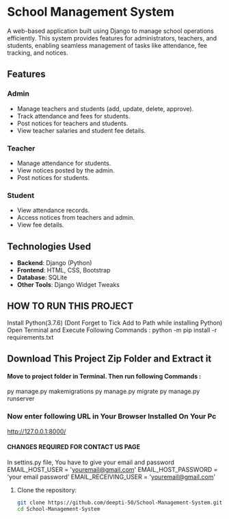 # School Management System

A web-based application built using Django to manage school operations efficiently. This system provides features for administrators, teachers, and students, enabling seamless management of tasks like attendance, fee tracking, and notices.

## Features

### Admin
- Manage teachers and students (add, update, delete, approve).
- Track attendance and fees for students.
- Post notices for teachers and students.
- View teacher salaries and student fee details.

### Teacher
- Manage attendance for students.
- View notices posted by the admin.
- Post notices for students.

### Student
- View attendance records.
- Access notices from teachers and admin.
- View fee details.

## Technologies Used
- **Backend**: Django (Python)
- **Frontend**: HTML, CSS, Bootstrap
- **Database**: SQLite
- **Other Tools**: Django Widget Tweaks

## HOW TO RUN THIS PROJECT
Install Python(3.7.6) (Dont Forget to Tick Add to Path while installing Python)
Open Terminal and Execute Following Commands :
python -m pip install -r requirements.txt

## Download This Project Zip Folder and Extract it
#### Move to project folder in Terminal. Then run following Commands :
py manage.py makemigrations
py manage.py migrate
py manage.py runserver
### Now enter following URL in Your Browser Installed On Your Pc
http://127.0.0.1:8000/
#### CHANGES REQUIRED FOR CONTACT US PAGE
In settins.py file, You have to give your email and password
EMAIL_HOST_USER = 'youremail@gmail.com'
EMAIL_HOST_PASSWORD = 'your email password'
EMAIL_RECEIVING_USER = 'youremail@gmail.com'


1. Clone the repository:
   ```bash
   git clone https://github.com/deepti-50/School-Management-System.git
   cd School-Management-System

